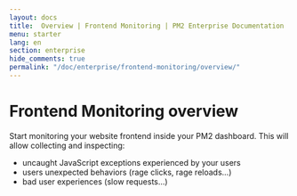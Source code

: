 ```yaml
---
layout: docs
title:  Overview | Frontend Monitoring | PM2 Enterprise Documentation
menu: starter
lang: en
section: enterprise
hide_comments: true
permalink: "/doc/enterprise/frontend-monitoring/overview/"
---
```


# Frontend Monitoring overview

Start monitoring your website frontend inside your PM2 dashboard.  This will allow collecting and inspecting:

* uncaught JavaScript exceptions experienced by your users
* users unexpected behaviors (rage clicks, rage reloads...)
* bad user experiences (slow requests...)
